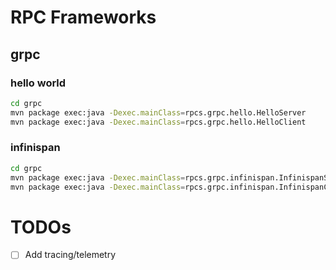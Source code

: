 # RPC Frameworks

## grpc

### hello world

```bash
cd grpc
mvn package exec:java -Dexec.mainClass=rpcs.grpc.hello.HelloServer
mvn package exec:java -Dexec.mainClass=rpcs.grpc.hello.HelloClient
```

### infinispan

```bash
cd grpc
mvn package exec:java -Dexec.mainClass=rpcs.grpc.infinispan.InfinispanServer
mvn package exec:java -Dexec.mainClass=rpcs.grpc.infinispan.InfinispanClient
```

# TODOs 

- [ ] Add tracing/telemetry
